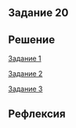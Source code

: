 ## Задание 20
## Решение

[Задание 1](Пример1.md)

[Задание 2](Пример2.md)

[Задание 3](Пример3.md)

## Рефлексия
